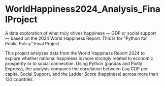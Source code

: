 # WorldHappiness2024_Analysis_FinalProject
A data exploration of what truly drives happiness — GDP or social support — based on the 2024 World Happiness Report. This is for "Python for Public Policy" Final Project

This project analyzes data from the World Happiness Report 2024 to explore whether national happiness is more strongly related to economic prosperity or to social connection. Using Python (pandas and Plotly Express), the analysis compares the correlation between Log GDP per capita, Social Support, and the Ladder Score (happiness) across more than 130 countries.
